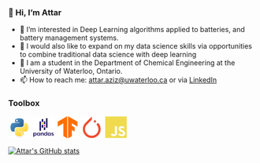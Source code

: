 ### 👋 Hi, I’m Attar

 - 🔋 I’m interested in Deep Learning algorithms applied to batteries, and battery management systems.
 - 👀 I would also like to expand on my data science skills via opportunities to combine traditional data science with deep learning
 - :school: I am a student in the Department of Chemical Engineering at the University of Waterloo, Ontario.
 - 📫 How to reach me: attar.aziz@uwaterloo.ca or via [LinkedIn](https://www.linkedin.com/in/attar-aziz-che/)

### Toolbox

<img src="https://raw.githubusercontent.com/devicons/devicon/master/icons/python/python-original.svg" alt="Python Logo" width="45" height="45"/> <img src="https://raw.githubusercontent.com/devicons/devicon/master/icons/pandas/pandas-original-wordmark.svg" alt="Pandas Logo" width="45" height="45"/> <img src="https://raw.githubusercontent.com/devicons/devicon/master/icons/tensorflow/tensorflow-original.svg" width="45" height="45"/> <img src="https://raw.githubusercontent.com/devicons/devicon/master/icons/pytorch/pytorch-original.svg" width="45" height="45"/> <img src="https://raw.githubusercontent.com/devicons/devicon/master/icons/javascript/javascript-plain.svg" width="45" height="45"/>

[![Attar's GitHub stats](https://github-readme-stats.vercel.app/api?username=att-ar&count_private=True&show_icons=True&theme=vue&hide=contribs,stars)](https://github.com/anuraghazra/github-readme-stats)
<!---
att-ar/att-ar is a ✨ special ✨ repository because its `README.md` (this file) appears on your GitHub profile.
You can click the Preview link to take a look at your changes.
--->

